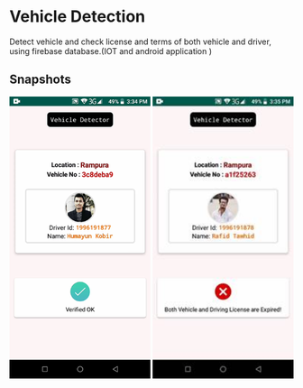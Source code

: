 # Vehicle Detection

Detect vehicle and check license and terms of both vehicle and driver, using firebase database.(IOT and android application )

## Snapshots

<img src = "https://github.com/hkobir/project-showcase/blob/main/Vehicle%20Detect/snapshots/s1.png" width="250px" height="500">
<img src = "https://github.com/hkobir/project-showcase/blob/main/Vehicle%20Detect/snapshots/s2.jpg" width="250px" height="500">


